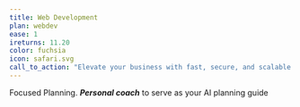 ```yaml
---
title: Web Development
plan: webdev
ease: 1
ireturns: 11.20
color: fuchsia
icon: safari.svg
call_to_action: "Elevate your business with fast, secure, and scalable web applications - Partner with us to create a seamless user experience!"
---
```


Focused Planning. __*Personal coach*__ to serve as your AI planning guide

